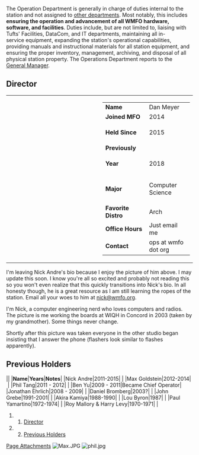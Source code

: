 The Operation Department is generally in charge of duties internal to the station and not assigned to [other departments](https://wiki.wmfo.org/About_WMFO/Executive_Board "Executive Board"). Most notably, this includes **ensuring the operation and advancement of all WMFO hardware, software, and facilities**. Duties include, but are not limited to, liaising with Tufts' Facilities, DataCom, and IT departments, maintaining all in-service equipment, expanding the station's operational capabilities, providing manuals and instructional materials for all station equipment, and ensuring the proper inventory, management, archiving, and disposal of all physical station property. The Operations Department reports to the [General Manager](https://wiki.wmfo.org/About_WMFO/Executive_Board/GM's_Office "GM's Office").

Director
--------

<table>
<col width="50%" />
<col width="50%" />
<tbody>
<tr class="odd">
<td align="left"><a href="https://wiki.wmfo.org/@api/deki/files/770/=Scan_1.jpeg" title="Scan 1.jpeg"><embed src="https://wiki.wmfo.org/@api/deki/files/770/=Scan_1.jpeg?size=webview" /></a></td>
<td align="left"><table>
<col width="50%" />
<col width="50%" />
<tbody>
<tr class="odd">
<td align="left"><strong>Name</strong></td>
<td align="left">Dan Meyer</td>
</tr>
<tr class="even">
<td align="left"><strong>Joined MFO</strong></td>
<td align="left">2014</td>
</tr>
<tr class="odd">
<td align="left"><strong>Held Since</strong></td>
<td align="left"><p>2015</p></td>
</tr>
<tr class="even">
<td align="left"><strong>Previously</strong></td>
<td align="left"> </td>
</tr>
<tr class="odd">
<td align="left"><strong>Year</strong></td>
<td align="left"><p>2018</p></td>
</tr>
<tr class="even">
<td align="left"><strong>Major</strong></td>
<td align="left"><p>Computer Science</p></td>
</tr>
<tr class="odd">
<td align="left"><strong>Favorite Distro</strong></td>
<td align="left">Arch</td>
</tr>
<tr class="even">
<td align="left"><strong>Office Hours</strong></td>
<td align="left">Just email me</td>
</tr>
<tr class="odd">
<td align="left"><strong>Contact</strong></td>
<td align="left"><script type="text/javascript">
<!--
h='&#x77;&#x6d;&#102;&#x6f;&#46;&#x6f;&#114;&#x67;';a='&#64;';n='&#x6f;&#112;&#x73;';e=n+a+h;
document.write('<a h'+'ref'+'="ma'+'ilto'+':'+e+'">'+e+'<\/'+'a'+'>');
// -->
</script><noscript>&#x6f;&#112;&#x73;&#32;&#x61;&#116;&#32;&#x77;&#x6d;&#102;&#x6f;&#32;&#100;&#x6f;&#116;&#32;&#x6f;&#114;&#x67;</noscript></td>
</tr>
</tbody>
</table></td>
</tr>
</tbody>
</table>

I'm leaving Nick Andre's bio because I enjoy the picture of him above. I may update this soon. I know you're all so excited and probably not reading this so you won't even realize that this quickly transitions into Nick's bio. In all honesty though, he is a great resource as I am still learning the ropes of the station. Email all your woes to him at [nick@wmfo.org](mailto:nick@wmfo.org "mailto:nick@wmfo.org").

I'm Nick, a computer engineering nerd who loves computers and radios. The picture is me working the boards at WIQH in Concord in 2003 (taken by my grandmother). Some things never change.

Shortly after this picture was taken everyone in the other studio began insisting that I answer the phone (flashers look similar to flashes apparently).

Previous Holders
----------------

||
|**Name**|**Years**|**Notes**|
|Nick Andre|2011-2015| |
|Max Goldstein|2012-2014| |
|Phil Tang|2011 - 2012| |
|Ben Yu|2009 - 2011|Became Chief Operator|
|Jonathan Ehrlich|2008 - 2009| |
|Daniel Bromberg|2003?| |
|John Grebe|1991-2001| |
|Akira Kamiya|1988-1990| |
|Lou Byron|1987| |
|Paul Yamartino|1972-1974| |
|Roy Mallory & Harry Levy|1970-1971| |

1.  1. [Director](#Director)
2.  2. [Previous Holders](#Previous_Holders)

[Page Attachments](https://wiki-files.wmfo.org/About_WMFO/Executive_Board/Operations_Dept.)
![Max.JPG](https://wiki-files.wmfo.org/About_WMFO/Executive_Board/Operations_Dept./Max.JPG)
![phil.jpg](https://wiki-files.wmfo.org/About_WMFO/Executive_Board/Operations_Dept./phil.jpg)
